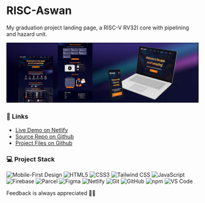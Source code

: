 # RISC-Aswan

My graduation project landing page, a RISC-V RV32I core with pipelining and hazard unit.

![Website Mockup](./src/assets/Website-Mockup.jpg)

### 🔗 Links

-   [Live Demo on Netlify](https://risc-aswan.netlify.app/)
-   [Source Repo on Github](https://github.com/MuhammadM1998/RISC-Aswan)
-   [Project Files on Github](https://github.com/MuhammadM1998/RISC-Aswan/tree/main/RA-RV32IPPHU)

### ‍💻 Project Stack

![Mobile-First Design](https://img.shields.io/static/v1?label=&message=Mobile-First-Design&color=gray&style=flat-square)
![HTML5](https://img.shields.io/badge/HTML5-E34F26?style=flat-square&logo=html5&logoColor=white)
![CSS3](https://img.shields.io/badge/CSS3-1572B6?style=flat-square&logo=css3&logoColor=white)
![Tailwind CSS](https://img.shields.io/badge/-TailwindCSS-%231a202c?style=flat-square&logo=tailwind-css)
![JavaScript](https://img.shields.io/badge/JavaScript-F7DF1E?style=flat-square&logo=javascript&logoColor=black)
![Firebase](https://img.shields.io/static/v1?label=&message=Firebase&color=039be5&style=flat-square&logo=firebase)
![Parcel](https://img.shields.io/static/v1?label=&message=Parcel&color=1f3447&style=flat-square&logo=jetpackcompose)
![Figma](https://img.shields.io/static/v1?label=&message=Figma&color=000000&style=flat-square&logo=figma)
![Netlify](https://img.shields.io/badge/Netlify-00C7B7?style=flat-square&logo=netlify&logoColor=white)
![Git](https://img.shields.io/badge/-Git-%23F05032?style=flat-square&logo=git&logoColor=%23ffffff)
![GitHub](https://img.shields.io/badge/-Github-181717?style=flat-square&logo=GitHub&logoColor=white)
![npm](https://img.shields.io/static/v1?label=&message=npm&color=CB3837&style=flat-square&logo=npm)
![VS Code](https://img.shields.io/badge/-VSCode-%23007ACC?style=flat-square&logo=visual-studio-code)

Feedback is always appreciated 📝🙏
